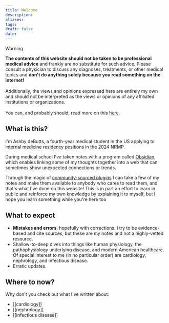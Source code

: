 ```yaml
---
title: Welcome
description:
aliases:
tags:
draft: false
date:
---
```


> [!warning]
> **The contents of this website should not be taken to be professional medical advice** and frankly are no substitute for such advice. Please consult a physician to discuss any diagnoses, treatments, or other medical topics and **don't do anything solely because you read something on the internet!** <br><br>
> Additionally, the views and opinions expressed here are entirely my own and should not be interpreted as the views or opinions of any affiliated institutions or organizations. <br><br>
> You can, and probably should, read more on this [here](legal).
## What is this?
I'm Ashby deButts, a fourth-year medical student in the US applying to internal medicine residency positions in the 2024 NRMP.

During medical school I've taken notes with a program called [Obsidian](https://obsidian.md), which enables linking some of my thoughts together into a web that can sometimes show unexpected connections or trends.

Through the magic of [community-sourced plugins](https://quartz.jzhao.xyz/) I can take a few of my notes and make them available to anybody who cares to read them, and that's what I've done on this website! This is in part an effort to learn in public and reinforce my own knowledge by explaining it to myself, but I hope you learn something while you're here too
## What to expect
- **Mistakes and errors**, hopefully with corrections. I try to be evidence-based and cite sources, but these are my notes and not a highly-vetted resource.
- Shallow-to-deep dives into things like human physiology, the pathophysiology underlying disease, and modern American healthcare. Of special interest to me (in no particular order) are cardiology, nephrology, and infectious disease.
- Erratic updates.
## Where to now?
Why don't you check out what I've written about:
- [[cardiology]]
- [[nephrology]]
- [[infectious disease]]